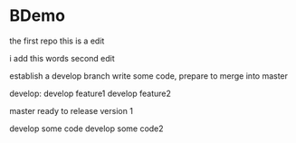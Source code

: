 # BDemo
the first repo
this is a edit

i add this words
second edit

establish a develop branch
write some code,
prepare to merge into master

develop:
develop feature1
develop feature2

master
ready to release version 1

develop some code
develop some code2
